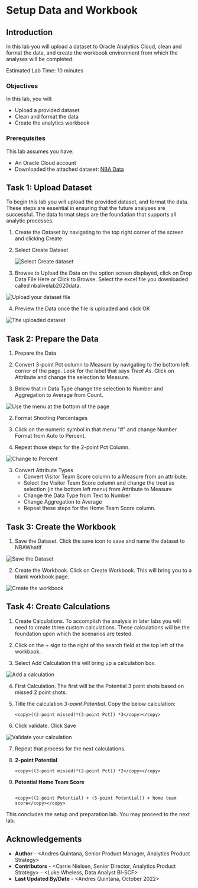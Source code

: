 # Setup Data and Workbook

## Introduction

In this lab you will upload a dataset to Oracle Analytics Cloud, clean and format the data, and create the workbook environment from which the analyses will be completed. 

Estimated Lab Time: 10 minutes

### Objectives

In this lab, you will:
* Upload a provided dataset 
* Clean and format the data
* Create the analytics workbook

### Prerequisites 

This lab assumes you have:
* An Oracle Cloud account
* Downloaded the attached dataset: [NBA Data](files/nbalivelab2020data.xlsx)

## Task 1: Upload Dataset 

To begin this lab you will upload the provided dataset, and format the data. These steps are essential in ensuring that the future analyses are successful. The data format steps are the foundation that supports all analytic processes. 

1. Create the Dataset by navigating to the top right corner of the screen and clicking Create 

2. Select Create Dataset

	![Select Create dataset](images/createdataset.png)

3. Browse to Upload the Data on the option screen displayed, click on Drop Data File Here or Click to Browse. Select the excel file you downloaded called nbalivelab2020data. 

  ![Upload your dataset file](images/createdataset2.png)

4. Preview the Data once the file is uploaded and click OK

  ![The uploaded dataset](images/createdataset3.png)

## Task 2: Prepare the Data 

1. Prepare the Data 

2. Convert 3-point Pct column to Measure by navigating to the bottom left corner of the page. Look for the label that says *Treat As*. Click on Attribute and change the selection to Measure.

3. Below that in Data Type change the selection to Number and Aggregation to Average from Count. 

  ![Use the menu at the bottom of the page](images/createdataset4.png)

2. Format Shooting Percentages

3. Click on the numeric symbol in that menu "#" and change Number Format from Auto to Percent.

4. Repeat those steps for the 2-point Pct Column. 

  ![Change to Percent](images/createdataset5.png)

3. Convert Attribute Types 
    - Convert Visitor Team Score column to a Measure from an attribute. 
    - Select the Visitor Team Score column and change the treat as selection (in the bottom left menu) from Attribute to Measure 
    - Change the Data Type from Text to Number
    - Change Aggregation to Average
    - Repeat these steps for the Home Team Score column. 

## Task 3: Create the Workbook 

1. Save the Dataset. Click the save icon to save and name the dataset to NBAWhatIf

  ![Save the Dataset](images/createdataset6.png)

2. Create the Workbook. Click on Create Workbook. This will bring you to a blank workbook page. 

  ![Create the workbook](images/createworkbook.png)

## Task 4: Create Calculations 

1. Create Calculations. To accomplish the analysis in later labs you will need to create three custom calculations. These calculations will be the foundation upon which the scenarios are tested. 

2. Click on the + sign to the right of the search field at the top left of the workbook. 

3. Select Add Calculation this will bring up a calculation box. 

  ![Add a calculation](images/addcalculation1.png)

4. First Calculation. The first will be the Potential 3 point shots based on missed 2 point shots. 

5. Title the calculation *3-point Potential*. Copy the below calculation: 
    ```
    <copy>((2-point missed)*(3-point Pct)) *3</copy></copy>
    ```
6. Click validate. Click Save 

  ![Validate your calculation](images/addcalculation2.png)

7. Repeat that process for the next calculations. 

8. **2-point Potential**
    ``` 
    <copy>((3-point missed)*(2-point Pct)) *2</copy></copy>
    ```
    
9. **Potential Home Team Score** 
    ```
     
    <copy>((2-point Potential) + (3-point Potential)) + home team score</copy></copy>
    ```
    
This concludes the setup and preparation lab. You may proceed to the next lab.


## Acknowledgements
* **Author** - <Andres Quintana, Senior Product Manager, Analytics Product Strategy>
* **Contributors** -  <Carrie Nielsen, Senior Director, Analytics Product Strategy>
                   -  <Luke Wheless, Data Analyst BI-SCF>
* **Last Updated By/Date** - <Andres Quintana, October 2022>
